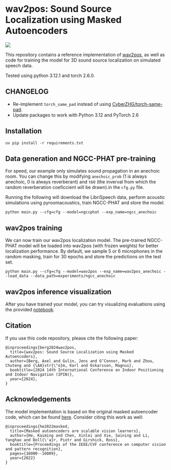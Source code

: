 # wav2pos: Sound Source Localization using Masked Autoencoders

![](overview.png)

This repository contains a reference implementation of [wav2pos](https://arxiv.org/abs/2408.15771), as well as code for training the model for 3D sound source localization on simulated speech data.

Tested using python 3.12.1 and torch 2.6.0.

## CHANGELOG
- Re-implement `torch_same_pad` instead of using [CyberZHG/torch-same-pad](https://github.com/CyberZHG/torch-same-pad).
- Update packages to work with Python 3.12 and PyTorch 2.6

## Installation
```
uv pip install -r requirements.txt
```

## Data generation and NGCC-PHAT pre-training

For speed, our example only simulates sound propagation in an anechoic room. You can change this by modifying `anechoic_prob` (1 is always anechoic, 0 is always reverberant) and `t60` (the inverval from which the random reverberation coeficcient will be drawn).in the `cfg.py` file. 

Running the following will download the LibriSpeech data, perform acoustic simulations using pyroomacoustics, train NGCC-PHAT and store the model. 

```
python main.py --cfg=cfg --model=ngccphat --exp_name=ngcc_anechoic
```

## wav2pos training
We can now train our wav2pos localization model. The pre-trained NGCC-PHAT model will be loaded into wav2pos (with frozen weights) for better localization performance. By default, we  sample 5 or 6 microphones in the random masking, train for 30 epochs and store the predictions on the test set.

```
python main.py --cfg=cfg --model=wav2pos --exp_name=wav2pos_anechoic --load_data --data_path=experiments/ngcc_anechoic
```

## wav2pos inference visualization

After you have trained your model, you can try visualizing evaluations using the provided [notebook](./wav2pos_example.ipynb).

## Citation

If you use this code repository, please cite the following paper:

```
@inproceedings{berg2024wav2pos,
  title={wav2pos: Sound Source Localization using Masked Autoencoders},
  author={Berg, Axel and Gulin, Jens and O’Connor, Mark and Zhou, Chuteng and {\AA}str{\"o}m, Karl and Oskarsson, Magnus},
  booktitle={2024 14th International Conference on Indoor Positioning and Indoor Navigation (IPIN)},
  year={2024},
}
```

## Acknowledgements

The model implementation is based on the original masked autoencoder code, which can be found [here](https://github.com/facebookresearch/mae). Consider citing this work as well:

```
@inproceedings{he2022masked,
  title={Masked autoencoders are scalable vision learners},
  author={He, Kaiming and Chen, Xinlei and Xie, Saining and Li, Yanghao and Doll{\'a}r, Piotr and Girshick, Ross},
  booktitle={Proceedings of the IEEE/CVF conference on computer vision and pattern recognition},
  pages={16000--16009},
  year={2022}
}
```

